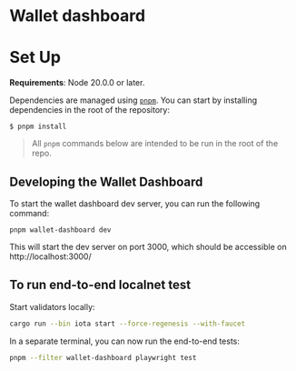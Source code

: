 # Wallet dashboard

# Set Up

**Requirements**: Node 20.0.0 or later.

Dependencies are managed using [`pnpm`](https://pnpm.io/). You can start by installing dependencies in the root of the repository:

```
$ pnpm install
```

> All `pnpm` commands below are intended to be run in the root of the repo.

## Developing the Wallet Dashboard

To start the wallet dashboard dev server, you can run the following command:

```
pnpm wallet-dashboard dev
```

This will start the dev server on port 3000, which should be accessible on http://localhost:3000/

## To run end-to-end localnet test

Start validators locally:

```bash
cargo run --bin iota start --force-regenesis --with-faucet
```

In a separate terminal, you can now run the end-to-end tests:

```bash
pnpm --filter wallet-dashboard playwright test
```
